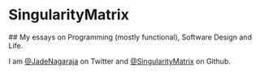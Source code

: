 # SingularityMatrix

## My essays on Programming (mostly functional), Software Design and Life.

I am [@JadeNagaraja](https://twitter.com/JadeNagaraja) on Twitter and [@SingularityMatrix](https://github.com/SingularityMatrix) on Github.